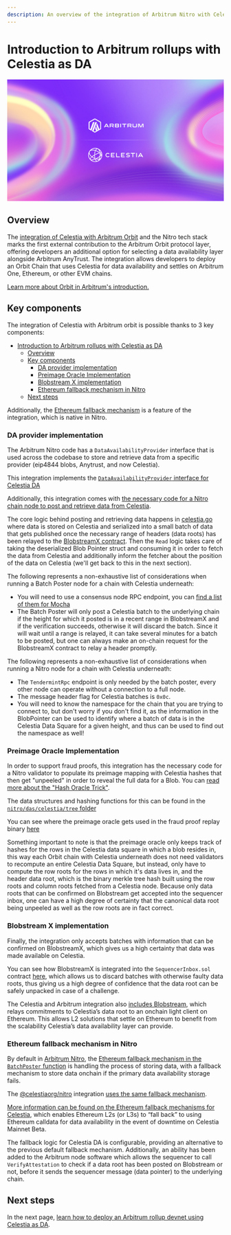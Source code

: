 ```yaml
---
description: An overview of the integration of Arbitrum Nitro with Celestia, detailing the key features and benefits, including the Ethereum fallback mechanism.
---
```


# Introduction to Arbitrum rollups with Celestia as DA

![Celestia_Arbitrum](/img/Celestia-Arbitrum.png)

## Overview

The
[integration of Celestia with Arbitrum Orbit](https://blog.celestia.org/celestia-is-first-modular-data-availability-network-to-integrate-with-arbitrum-orbit/)
and the Nitro tech stack marks the first external contribution to the Arbitrum
Orbit protocol layer, offering developers an additional option for selecting
a data availability layer alongside Arbitrum AnyTrust. The integration allows
developers to deploy an Orbit Chain that uses Celestia for data availability and
settles on Arbitrum One, Ethereum, or other EVM chains.

[Learn more about Orbit in Arbitrum's introduction.](https://docs.arbitrum.io/launch-orbit-chain/orbit-gentle-introduction)

## Key components

The integration of Celestia with Arbitrum orbit is possible thanks to 3 key components:

- [Introduction to Arbitrum rollups with Celestia as DA](#introduction-to-arbitrum-rollups-with-celestia-as-da)
  - [Overview](#overview)
  - [Key components](#key-components)
    - [DA provider implementation](#da-provider-implementation)
    - [Preimage Oracle Implementation](#preimage-oracle-implementation)
    - [Blobstream X implementation](#blobstream-x-implementation)
    - [Ethereum fallback mechanism in Nitro](#ethereum-fallback-mechanism-in-nitro)
  - [Next steps](#next-steps)

Additionally, the [Ethereum fallback mechanism](#ethereum-fallback-mechanism-in-nitro) is a feature of the integration, which is native in Nitro.

### DA provider implementation

The Arbitrum Nitro code has a `DataAvailabilityProvider` interface that is used across the codebase to store and retrieve data from a specific provider (eip4844 blobs, Anytrust, and now Celestia).

This integration implements the [`DataAvailabilityProvider` interface for Celestia DA](https://github.com/celestiaorg/nitro/blob/966e631f1a03b49d49f25bea67a92b275d3bacb9/arbstate/inbox.go#L366-L477)

Additionally, this integration comes with
[the necessary code for a Nitro chain node to post and retrieve data from Celestia](https://github.com/celestiaorg/nitro/tree/v2.3.1-rc.1/das/celestia).

The core logic behind posting and retrieving data happens in [celestia.go](https://github.com/celestiaorg/nitro/blob/v2.3.1-rc.1/das/celestia/celestia.go) where data is stored on Celestia and serialized into a small batch of data that gets published once the necessary range of headers (data roots) has been relayed to the [BlobstreamX contract](https://github.com/succinctlabs/blobstreamx).
Then the `Read` logic takes care of taking the deserialized Blob Pointer struct and consuming it in order to fetch the data from Celestia and additionally inform the fetcher about the position of the data on Celestia (we'll get back to this in the next section).

The following represents a non-exhaustive list of considerations when running a Batch Poster node for a chain with Celestia underneath:
- You will need to use a consensus node RPC endpoint, you can
[find a list of them for Mocha](../how-to-guides/mocha-testnet#community-rpc-endpoints)
- The Batch Poster will only post a Celestia batch to the underlying chain if the height for which it posted is in a recent range in BlobstreamX and if the verification succeeds, otherwise it will discard the batch. Since it will wait until a range is relayed, it can take several minutes for a batch to be posted, but one can always make an on-chain request for the BlobstreamX contract to relay a header promptly.

The following represents a non-exhaustive list of considerations when running a Nitro node for a chain with Celestia underneath:
- The `TendermintRpc` endpoint is only needed by the batch poster, every other node can operate without a connection to a full node.
- The message header flag for Celestia batches is `0x0c`.
- You will need to know the namespace for the chain that you are trying to connect to, but don't worry if you don't find it, as the information in the BlobPointer can be used to identify where a batch of data is in the Celestia Data Square for a given height, and thus can be used to find out the namespace as well!

### Preimage Oracle Implementation

In order to support fraud proofs, this integration has the necessary code for a Nitro validator to populate its preimage mapping with Celestia hashes that then get "unpeeled" in order to reveal the full data for a Blob. You can
[read more about the "Hash Oracle Trick"](https://docs.arbitrum.io/inside-arbitrum-nitro/#readpreimage-and-the-hash-oracle-trick).

The data structures and hashing functions for this can be found in the [`nitro/das/celestia/tree` folder](https://github.com/celestiaorg/nitro/tree/v2.3.1-rc.1/das/celestia/tree)

You can see where the preimage oracle gets used in the fraud proof replay binary [here](https://github.com/celestiaorg/nitro/blob/966e631f1a03b49d49f25bea67a92b275d3bacb9/cmd/replay/main.go#L153-L294)

Something important to note is that the preimage oracle only keeps track of hashes for the rows in the Celestia data square in which a blob resides in, this way each Orbit chain with Celestia underneath does not need validators to recompute an entire Celestia Data Square, but instead, only have to compute the row roots for the rows in which it's data lives in, and the header data root, which is the binary merkle tree hash built using the row roots and column roots fetched from a Celestia node. Because only data roots that can be confirmed on Blobstream get accepted into the sequencer inbox, one can have a high degree of certainty that the canonical data root being unpeeled as well as the row roots are in fact correct.

### Blobstream X implementation

Finally, the integration only accepts batches with information that can be confirmed on BlobstreamX, which gives us a high certainty that data was made available on Celestia.

You can see how BlobstreamX is integrated into the `SequencerInbox.sol` contract [here](https://github.com/celestiaorg/nitro-contracts/blob/celestia-v1.2.1/src/bridge/SequencerInbox.sol#L584-L630), which allows us to discard batches with otherwise faulty data roots, thus giving us a high degree of confidence that the data root can be safely unpacked in case of a challenge.

The Celestia and Arbitrum integration also
[includes Blobstream](./blobstream.md),
which relays commitments to Celestia’s data root to an onchain light client
on Ethereum. This allows L2 solutions that settle on Ethereum to benefit
from the scalability Celestia’s data availability layer can provide.

### Ethereum fallback mechanism in Nitro

By default in [Arbitrum Nitro](https://github.com/OffchainLabs/nitro), the
[Ethereum fallback mechanism in the `BatchPoster` function](https://github.com/OffchainLabs/nitro/blob/master/arbnode/batch_poster.go#L989-L1001)
is handling the process of storing data, with a fallback mechanism
to store data onchain if the primary data availability storage
fails.

The [@celestiaorg/nitro](https://github.com/celestiaorg/nitro) integration
[uses the same fallback mechanism](https://github.com/celestiaorg/nitro/blob/f01968eb3d4e19329e9c92b050e98a8e5772f1f2/arbnode/batch_poster.go#L845-L857).

[More information can be found on the Ethereum fallback mechanisms for Celestia](./ethereum-fallback.md),
which enables Ethereum L2s (or L3s) to “fall back” to using Ethereum
calldata for data availability in the event of downtime on Celestia Mainnet
Beta.

The fallback logic for Celestia DA is configurable, providing an alternative
to the previous default fallback mechanism. Additionally, an ability has been
added to the Arbitrum node software which allows the sequencer to call
`VerifyAttestation` to check if a data root has been posted on Blobstream or
not, before it sends the sequencer message (data pointer) to the underlying
chain.

## Next steps

In the next page,
[learn how to deploy an Arbitrum rollup devnet using Celestia as DA](./arbitrum-deploy.md).
